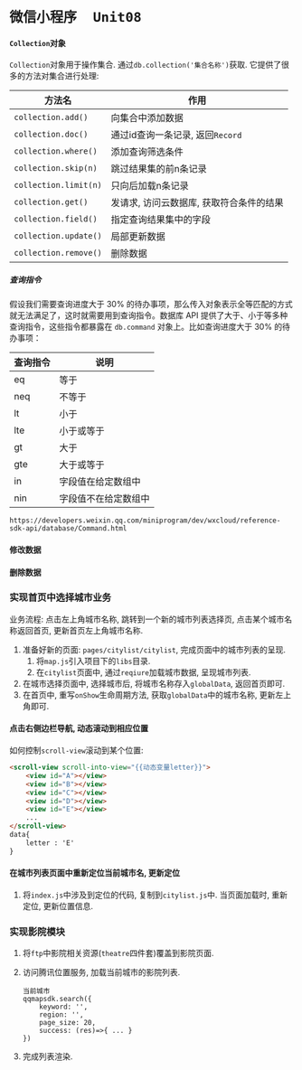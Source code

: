 # `微信小程序  Unit08`

#### `Collection`对象

`Collection`对象用于操作集合. 通过`db.collection('集合名称')`获取. 它提供了很多的方法对集合进行处理:

| 方法名                | 作用                                     |
| --------------------- | ---------------------------------------- |
| `collection.add()`    | 向集合中添加数据                         |
| `collection.doc()`    | 通过id查询一条记录, 返回`Record`         |
| `collection.where()`  | 添加查询筛选条件                         |
| `collection.skip(n)`  | 跳过结果集的前n条记录                    |
| `collection.limit(n)` | 只向后加载n条记录                        |
| `collection.get()`    | 发请求, 访问云数据库, 获取符合条件的结果 |
| `collection.field()`  | 指定查询结果集中的字段                   |
| `collection.update()` | 局部更新数据                             |
| `collection.remove()` | 删除数据                                 |



##### 查询指令

假设我们需要查询进度大于 30% 的待办事项，那么传入对象表示全等匹配的方式就无法满足了，这时就需要用到查询指令。数据库 API 提供了大于、小于等多种查询指令，这些指令都暴露在 `db.command` 对象上。比如查询进度大于 30% 的待办事项：

| 查询指令 | 说明                 |
| -------- | -------------------- |
| eq       | 等于                 |
| neq      | 不等于               |
| lt       | 小于                 |
| lte      | 小于或等于           |
| gt       | 大于                 |
| gte      | 大于或等于           |
| in       | 字段值在给定数组中   |
| nin      | 字段值不在给定数组中 |

`https://developers.weixin.qq.com/miniprogram/dev/wxcloud/reference-sdk-api/database/Command.html`



#### 修改数据

#### 删除数据



### 实现首页中选择城市业务

业务流程: 点击左上角城市名称, 跳转到一个新的城市列表选择页, 点击某个城市名称返回首页, 更新首页左上角城市名称. 

1. 准备好新的页面: `pages/citylist/citylist`, 完成页面中的城市列表的呈现.
   1. 将`map.js`引入项目下的`libs`目录.
   2. 在`citylist`页面中, 通过`reqiure`加载城市数据, 呈现城市列表.
2. 在城市选择页面中, 选择城市后, 将城市名称存入`globalData`, 返回首页即可.
3. 在首页中, 重写`onShow`生命周期方法, 获取`globalData`中的城市名称, 更新左上角即可.



#### 点击右侧边栏导航, 动态滚动到相应位置

如何控制`scroll-view`滚动到某个位置:

```html
<scroll-view scroll-into-view="{{动态变量letter}}">
	<view id="A"></view>
    <view id="B"></view>
    <view id="C"></view>
    <view id="D"></view>
    <view id="E"></view>
    ...
</scroll-view>
data{
	letter : 'E'
}

```



#### 在城市列表页面中重新定位当前城市名, 更新定位

1. 将`index.js`中涉及到定位的代码, 复制到`citylist.js`中. 当页面加载时, 重新定位, 更新位置信息.



### 实现影院模块

1. 将`ftp`中影院相关资源(`theatre`四件套)覆盖到影院页面.

2. 访问腾讯位置服务, 加载当前城市的影院列表.

   ```
   当前城市
   qqmapsdk.search({
       keyword: '',
       region: '',
       page_size: 20,
       success: (res)=>{ ... }
   })
   ```

3. 完成列表渲染.

















































































